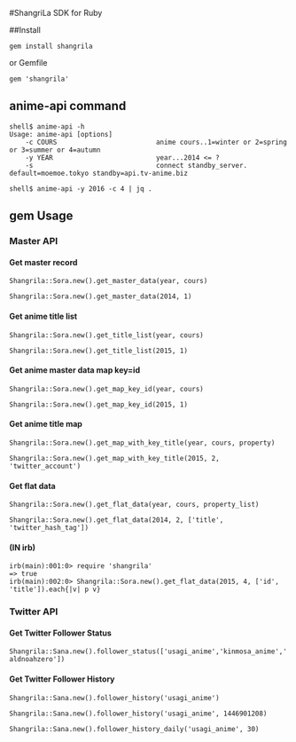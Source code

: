 #ShangriLa SDK for Ruby

##Install

``gem install shangrila``

or Gemfile

``gem 'shangrila'``

## anime-api command

```
shell$ anime-api -h
Usage: anime-api [options]
    -c COURS                         anime cours..1=winter or 2=spring or 3=summer or 4=autumn
    -y YEAR                          year...2014 <= ?
    -s                               connect standby_server.  default=moemoe.tokyo standby=api.tv-anime.biz

shell$ anime-api -y 2016 -c 4 | jq .
```

## gem Usage

### Master API

#### Get master record

```Shangrila::Sora.new().get_master_data(year, cours)```

```Shangrila::Sora.new().get_master_data(2014, 1)```

#### Get anime title list

```Shangrila::Sora.new().get_title_list(year, cours)```

```Shangrila::Sora.new().get_title_list(2015, 1)```

#### Get anime master data map key=id

```Shangrila::Sora.new().get_map_key_id(year, cours)```

```Shangrila::Sora.new().get_map_key_id(2015, 1)```

#### Get anime title map

```Shangrila::Sora.new().get_map_with_key_title(year, cours, property)```

```Shangrila::Sora.new().get_map_with_key_title(2015, 2, 'twitter_account')```

#### Get flat data

```Shangrila::Sora.new().get_flat_data(year, cours, property_list)```

```Shangrila::Sora.new().get_flat_data(2014, 2, ['title', 'twitter_hash_tag'])```

#### (IN irb) 

```
irb(main):001:0> require 'shangrila'
=> true
irb(main):002:0> Shangrila::Sora.new().get_flat_data(2015, 4, ['id', 'title']).each{|v| p v}
```

### Twitter API

#### Get Twitter Follower Status

``Shangrila::Sana.new().follower_status(['usagi_anime','kinmosa_anime','aldnoahzero'])``

#### Get Twitter Follower History

``Shangrila::Sana.new().follower_history('usagi_anime')``

``Shangrila::Sana.new().follower_history('usagi_anime', 1446901208)``

``Shangrila::Sana.new().follower_history_daily('usagi_anime', 30)``